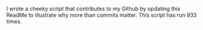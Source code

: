 I wrote a cheeky script that contributes to my Github by updating this ReadMe to illustrate why more than commits matter. This script has run 933 times.